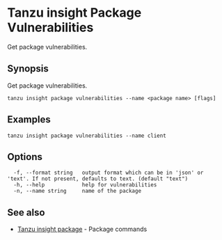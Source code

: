 # Tanzu insight Package Vulnerabilities

Get package vulnerabilities.

## <a id='synopsis'></a>Synopsis

Get package vulnerabilities.

```console
tanzu insight package vulnerabilities --name <package name> [flags]
```

## <a id='examples'></a>Examples

```console
tanzu insight package vulnerabilities --name client
```

## <a id='options'></a>Options

```console
  -f, --format string   output format which can be in 'json' or 'text'. If not present, defaults to text. (default "text")
  -h, --help            help for vulnerabilities
  -n, --name string     name of the package
```

## <a id='see-also'></a>See also

* [Tanzu insight package](insight-package.md)	 - Package commands
